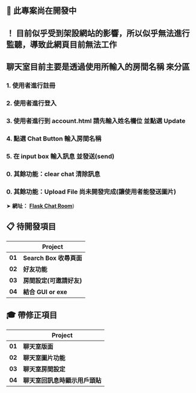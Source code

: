 ## 📣 此專案尚在開發中

## ！ 目前似乎受到架設網站的影響，所以似乎無法進行監聽，導致此網頁目前無法工作

## **聊天室目前主要是透過使用所輸入的房間名稱 來分區**
### **1. 使用者進行註冊**
### **2. 使用者進行登入**
### **3. 使用者進行到 account.html 請先輸入姓名欄位 並點選 Update**
### **4. 點選 Chat Button 輸入房間名稱**
### **5. 在 input box 輸入訊息 並發送(send)**

### **0. 其餘功能：clear chat 清除訊息**
### **0. 其餘功能：Upload File 尚未開發完成(讓使用者能發送圖片)**

➤  **網址：** [**Flask Chat Room**](https://s108000395.pythonanywhere.com/login?next=%2F))  

## 📋 待開發項目

|      |	**Project** |
| ---- | ---- |
| **01**	| **Search Box 收尋頁面** |
| **02**	| **好友功能** | 
| **03**	| **房間設定(可邀請好友)** | 
| **04**	| **結合 GUI or exe** |




## 🎓 帶修正項目

|      |	**Project** |
| ---- | ---- |
| **01**	| **聊天室版面** |
| **02**	| **聊天室圖片功能** |
| **03**	| **聊天室房間設定** | 
| **04**	| **聊天室回訊息時顯示用戶頭貼** | 

